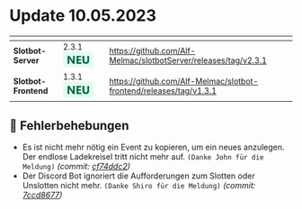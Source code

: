 # Update 10.05.2023

<table data-card-size="large" data-view="cards"><thead><tr><th></th><th></th><th data-hidden></th><th data-hidden data-card-target data-type="content-ref"></th></tr></thead><tbody><tr><td><strong>Slotbot-Server</strong></td><td>2.3.1 <img src="../../.gitbook/assets/Badge-New.png" alt="Neu" data-size="line"></td><td></td><td><a href="https://github.com/Alf-Melmac/slotbotServer/releases/tag/v2.3.1">https://github.com/Alf-Melmac/slotbotServer/releases/tag/v2.3.1</a></td></tr><tr><td><strong>Slotbot-Frontend</strong></td><td>1.3.1 <img src="../../.gitbook/assets/Badge-New.png" alt="Neu" data-size="line"></td><td></td><td><a href="https://github.com/Alf-Melmac/slotbot-frontend/releases/tag/v1.3.1">https://github.com/Alf-Melmac/slotbot-frontend/releases/tag/v1.3.1</a></td></tr></tbody></table>

## 🐞 Fehlerbehebungen

* Es ist nicht mehr nötig ein Event zu kopieren, um ein neues anzulegen. Der endlose Ladekreisel tritt nicht mehr auf. `(Danke John für die Meldung)` _(commit:_ [_cf74ddc2_](https://github.com/Alf-Melmac/slotbot-frontend/commit/cf74ddc2affbe2f23f6966b0b4797a198c47aa6a)_)_
* Der Discord Bot ignoriert die Aufforderungen zum Slotten oder Unslotten nicht mehr. `(Danke Shiro für die Meldung)` _(commit:_ [_7ccd8677_](https://github.com/Alf-Melmac/slotbotServer/commit/7ccd867775a046e8597fa3e0426407a8b8065530)_)_
